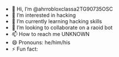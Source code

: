 - 👋 Hi, I’m @ahrrobloxclassa2TG90735OSC
- 👀 I’m interested in hacking
- 🌱 I’m currently learning hacking skills
- 💞️ I’m looking to collaborate on a raoid bot
- 📫 How to reach me UNKNOWN
- 😄 Pronouns: he/him/his
- ⚡ Fun fact: 

<!---
ahrrobloxclassa2TG90735OSC/ahrrobloxclassa2TG90735OSC is a ✨ special ✨ repository because its `README.md` (this file) appears on your GitHub profile.
You can click the Preview link to take a look at your changes.
--->

